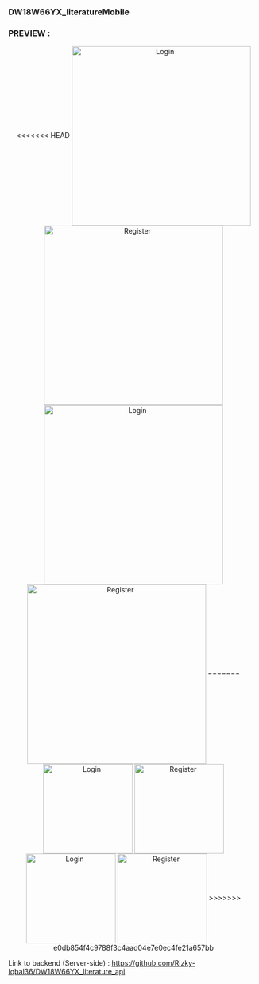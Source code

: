### DW18W66YX_literatureMobile

### PREVIEW :

<p style="text-align:center;">
<<<<<<< HEAD
<img align="center" alt="Login" width="360px" src="https://res.cloudinary.com/rizkyiqbal/image/upload/v1606343389/Literature_Project/Mobile%20Version/V_1/Screen-Login_mkgrke.png" />
<img align="center" alt="Register" width="360px" src="https://res.cloudinary.com/rizkyiqbal/image/upload/v1606343389/Literature_Project/Mobile%20Version/V_1/Screen-Register_bwitre.png" />
<img align="center" alt="Login" width="360px" src="https://res.cloudinary.com/rizkyiqbal/image/upload/v1606343390/Literature_Project/Mobile%20Version/V_1/Screen-Home_ez96bz.png" />
<img align="center" alt="Register" width="360px" src="https://res.cloudinary.com/rizkyiqbal/image/upload/v1606343390/Literature_Project/Mobile%20Version/V_1/Screen-Profile_klsq7i.png" />
=======
<img align="center" alt="Login" width="180px" src="https://res.cloudinary.com/rizkyiqbal/image/upload/v1606343389/Literature_Project/Mobile%20Version/V_1/Screen-Login_mkgrke.png" />
<img align="center" alt="Register" width="180px" src="https://res.cloudinary.com/rizkyiqbal/image/upload/v1606343389/Literature_Project/Mobile%20Version/V_1/Screen-Register_bwitre.png" />
<img align="center" alt="Login" width="180px" src="https://res.cloudinary.com/rizkyiqbal/image/upload/v1606343390/Literature_Project/Mobile%20Version/V_1/Screen-Home_ez96bz.png" />
<img align="center" alt="Register" width="180px" src="https://res.cloudinary.com/rizkyiqbal/image/upload/v1606343390/Literature_Project/Mobile%20Version/V_1/Screen-Profile_klsq7i.png" />
>>>>>>> e0db854f4c9788f3c4aad04e7e0ec4fe21a657bb
</p>

Link to backend (Server-side) : https://github.com/Rizky-Iqbal36/DW18W66YX_literature_api

